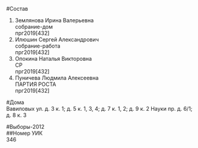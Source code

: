 #Состав  
1. Землянова Ирина Валерьевна  
    собрание-дом  
    прг2019[432]  
2. Илюшин Сергей Александрович  
    собрание-работа  
    прг2019[432]  
3. Опокина Наталья Викторовна  
    СР  
    прг2019[432]  
4. Пуничева Людмила Алексеевна  
    ПАРТИЯ РОСТА  
    прг2019[432]  
  
#Дома  
Вавиловых ул. д. 3 к. 1; д. 5 к. 1, 3, 4; д. 7 к. 1, 2; д. 9 к. 2 Науки пр. д. 6/1; д. 8 к. 3  
  
#Выборы-2012  
##Номер УИК  
346  
